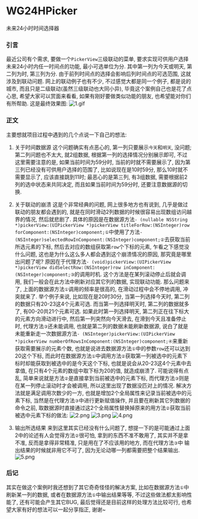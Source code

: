 # WG24HPicker
未来24小时时间选择器

### 引言
最近公司有个需求, 要做一个`PickerView`三级联动的菜单, 要求实现可供用户选择未来24小时内任一时间点的功能, 最小可选单位为分. 其中第一列为今天或明天, 第二列为时, 第三列为分. 由于前列时间点的选择会影响后列时间点的可选范围, 这就涉及到联动问题. 网上的联动例子也有不少, 不过感觉大都是同一个例子, 都是说的城市, 而且只是二级联动(虽然三级联动也大同小异), 毕竟这个案例自己也是花了点心思, 希望大家可以赏面来看看, 如果有刚好要做类似功能的朋友, 也希望能对你们有所帮助. 这是最终效果图:
![1.gif](http://upload-images.jianshu.io/upload_images/2404215-e0d9cb1f33f84933.gif?imageMogr2/auto-orient/strip)

### 正文
主要想就项目过程中遇到的几个点说一下自己的想法:

1. 关于时间数据源
这个问题确实有点恶心的, 第一列只要展示`今天`和`明天`, 没问题; 
第二列问题也不太大, 就2组数据, 根据第一列的选择情况分别展示即可, 不过这里需要注意的是, 如果当前时间为59分时, 当前的时就不需要展示了, 因为第三列已经没有可供用户选择的范围了, 比如说现在是10时59分, 那么10时就不需要显示了, 应该直接跳到11时; 
最恶心的是第三列, 有3组数据, 需要根据前2列的选中状态来共同决定, 而且如果当前时间为59分时, 还要注意数据源的切换.

2. 关于联动的崩溃
这是个非常经典的问题, 网上很多地方也有说到, 几乎是做过联动的朋友都会遇到的, 就是在同时滑动2列数据的时候很容易出现数组访问越界的情况, 然后就悲剧了. 具体的原因是在数据源方法`- (nullable NSString *)pickerView:(UIPickerView *)pickerView titleForRow:(NSInteger)row forComponent:(NSInteger)component;①`中使用了方法`- (NSInteger)selectedRowInComponent:(NSInteger)component;②`去获取当前所选元素的下标, 然后去对应的数组获取第`row`个下标的元素, 乍看之下感觉没什么问题, 这也是为什么这么多人都会遇到这个崩溃情况的原因, 那究竟是哪里出问题了呢? 原因在于代理方法`- (void)pickerView:(UIPickerView *)pickerView didSelectRow:(NSInteger)row inComponent:(NSInteger)component;③`的调用时机. 这个方法是在某列滚动停止后就会调用, 我们一般会在此方法中刷新对应其它列的数据, 实现联动功能. 那么问题来了, 上面的数据源方法`①`调用的频率是很高的, 在滑动过程中会不停地调用, 冲突就来了.
举个例子来说, 比如现在是20时30分, 当第一列选择今天时, 第二列的数据只有20-23这4个元素可选. 而当第一列选择明天时, 第二列的数据就多了, 有00-20共21个元素可选. 如果此时第一列选择明天, 第二列正在往下标大的元素方向滑动进行中, 然后第一列突然向今天滑去, 在滑到今天且准备停止时, 代理方法`③`还未能调用, 也就是第二列的数据未能刷新数据源, 说白了就是未能重新走一次数据源方法`- (NSInteger)pickerView:(UIPickerView *)pickerView numberOfRowsInComponent:(NSInteger)component;④`来重新获取需要展示的元素个数, 也就是说进去数据源方法`①`中的参数`row`还可以达到20这个下标, 而此时在数据源方法`①`中调用方法`②`获取第一列被选中的元素下标时却能获取到被选中的是今天这个下标, 也就是说会从20-23这4个元素中去拿值, 在只有4个元素的数组中取下标为20的值, 就造成崩溃了.
可能说得有点乱, 简单来说就是方法`②`是直接拿到当前被选中的元素下标, 而代理方法`③`则是在某一列停止滚动时才会被调用, 所以这里出现了数据没匹对上的情况. 解决方法就是满足调用次数少的一方, 也就是增加2个全局属性来记录当前被选中的元素下标, 当然是在代理方法`③`中进行更新赋值操作, 并且要在刷新其它列数据的命令之前, 取数据源时直接通过这2个全局属性替换掉原来的用方法`②`获取当前被选中元素下标的做法:
![2.png](http://upload-images.jianshu.io/upload_images/2404215-4a14b95e083a5e47.png?imageMogr2/auto-orient/strip%7CimageView2/2/w/1240)
![3.png](http://upload-images.jianshu.io/upload_images/2404215-941f73fb131ce5f7.png?imageMogr2/auto-orient/strip%7CimageView2/2/w/1240)
![4.png](http://upload-images.jianshu.io/upload_images/2404215-1f256706ec7405dd.png?imageMogr2/auto-orient/strip%7CimageView2/2/w/1240)

3. 输出所选结果
来到这里其实已经没有什么问题了, 想提一下的是可能通过上面2中的论述有人会觉得方法`②`很可怕, 拿到的东西不准不敢用了, 其实并不是拿不准, 反而是拿得非常精准, 只是用在了不应该用的地方, 而在代理方法`③`中
输出结果的时候就非用它不可了, 因为无论动哪一列都需要把整个结果输出. 
![5.png](http://upload-images.jianshu.io/upload_images/2404215-ef43b642cfb3030f.png?imageMogr2/auto-orient/strip%7CimageView2/2/w/1240)

### 后记
其实在做这个案例时我还想到了其它奇奇怪怪的解决方案, 比如在数据源方法`①`中刷新某一列的数据, 或者在数据源方法`①`中输出结果等等, 不过这些做法都太影响性能了, 还有可能会产生其它BUG, 最后觉得还是目前这样的处理方法比较可行, 也希望大家有好的想法可以一起分享指正, 谢谢~
